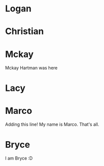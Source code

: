 # Logan

# Christian

# Mckay
Mckay Hartman was here
# Lacy

# Marco

Adding this line! My name is Marco. That's all.

# Bryce

I am Bryce :D
